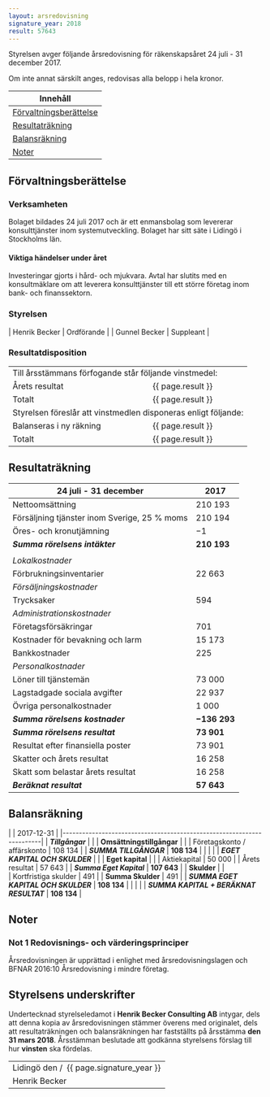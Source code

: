 ```yaml
---
layout: arsredovisning
signature_year: 2018
result: 57643
---
```

Styrelsen avger följande årsredovisning för räkenskapsåret 24 juli - 31 december 2017.

Om inte annat särskilt anges, redovisas alla belopp i hela kronor.

| Innehåll 											|
|---------------------------------------------------|
| [Förvaltningsberättelse](#förvaltningsberättelse)	| 
| [Resultaträkning](#resultaträkning)				|
| [Balansräkning](#balansräkning)					|
| [Noter](#noter)									|

## Förvaltningsberättelse
### Verksamheten
Bolaget bildades 24 juli 2017 och är ett enmansbolag som levererar konsulttjänster inom systemutveckling. 
Bolaget har sitt säte i Lidingö i Stockholms län.

#### Viktiga händelser under året
Investeringar gjorts i hård- och mjukvara. 
Avtal har slutits med en konsultmäklare om att leverera konsulttjänster till ett större företag inom bank- och finanssektorn. 

### Styrelsen					

| Henrik Becker | Ordförande	|
| Gunnel Becker	| Suppleant 	|

### Resultatdisposition
<table>
	<tbody>
		<tr>
			<td colspan="2">Till årsstämmans förfogande står följande vinstmedel:</td>
		</tr>
		<tr>
			<td>Årets resultat</td>
			<td>{{ page.result }}</td>
		</tr>
		<tr>
			<td>Totalt</td>
			<td>{{ page.result }}</td>
		</tr>
		<tr>
			<td colspan="2">Styrelsen föreslår att vinstmedlen disponeras enligt följande:</td>
		</tr>
		<tr>
			<td>Balanseras i ny räkning</td>
			<td>{{ page.result }}</td>
		</tr>
		<tr>
			<td>Totalt</td>
			<td>{{ page.result }}</td>
		</tr>
	</tbody>
</table>

## Resultaträkning

| 24 juli - 31 december 						| 2017 			|
|-----------------------------------------------|---------------|
| Nettoomsättning								| 210 193		|
| Försäljning tjänster inom Sverige, 25 % moms	| 210 194 		|
| Öres- och kronutjämning						| −1			|
| ***Summa rörelsens intäkter***				| **210 193**	|
|												|				|	
| *Lokalkostnader*								| 				|
| Förbrukningsinventarier						| 22 663		|
| *Försäljningskostnader*						|	 			|
| Trycksaker									| 594			|
| *Administrationskostnader*					|		 		|
| Företagsförsäkringar							| 701			|
| Kostnader för bevakning och larm				| 15 173		|
| Bankkostnader									| 225			|
| *Personalkostnader*							|				|
| Löner till tjänstemän							| 73 000		|
| Lagstadgade sociala avgifter					| 22 937		|
| Övriga personalkostnader						| 1 000			|
| ***Summa rörelsens kostnader***				| **−136 293**	|
| ***Summa rörelsens resultat***				| **73 901**	|
| Resultat efter finansiella poster				| 73 901		|
| Skatter och årets resultat					| 16 258		|
| Skatt som belastar årets resultat				| 16 258		|
| ***Beräknat resultat***						| **57 643**	|

## Balansräkning

|													| 2017-12-31		|
|-----------------------------------------------------------------------|
| ***Tillgångar***									|					|
| **Omsättningstillgångar**							| 					|
| Företagskonto / affärskonto						| 108 134			|
| ***SUMMA TILLGÅNGAR***							| **108 134**		|
|													|					|
| ***EGET KAPITAL OCH SKULDER***					|					|
| **Eget kapital**									| 					|
| Aktiekapital										| 50 000			|
| Årets resultat									| 57 643			|
| ***Summa Eget Kapital***							| **107 643**		|
| **Skulder**										|					|			
| Kortfristiga skulder								| 491				|
| **Summa Skulder**									| 491				|
| ***SUMMA EGET KAPITAL OCH SKULDER***				| **108 134**		|
|													|					|
| ***SUMMA KAPITAL + BERÄKNAT RESULTAT***			| **108 134**		|	           


## Noter
### Not 1 Redovisnings- och värderingsprinciper
Årsredovisningen är upprättad i enlighet med årsredovisningslagen 
och BFNAR 2016:10 Årsredovisning i mindre företag.

## Styrelsens underskrifter

Undertecknad styrelseledamot i **Henrik Becker Consulting AB** intygar, 
dels att denna kopia av årsredovisningen stämmer överens med originalet, 
dels att resultaträkningen och balansräkningen har fastställts på årsstämma **den 31 mars 2018**. 
Årsstämman beslutade att godkänna styrelsens förslag till hur **vinsten** ska fördelas.

<table class="signature">
	<tbody>
		<tr>
			<td>
				Lidingö den<span class="signature-day">&nbsp;</span>/<span class="signature-month">&nbsp;</span>
				<span class="signature-year">{{ page.signature_year }}</span>
			</td>
		</tr>
		<tr>			
			<td class="signature">Henrik Becker</td>
		</tr>
	</tbody>
<table>